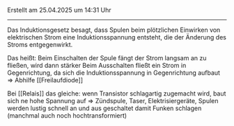 Erstellt am 25.04.2025 um 14:31 Uhr

---
Das Induktionsgesetz besagt, dass Spulen beim plötzlichen Einwirken von elektrischen Strom eine Induktionsspannung entsteht, die der Änderung  des Stroms entgegenwirkt.

Das heißt:
Beim Einschalten der Spule fängt der Strom langsam an zu fließen, wird dann stärker
Beim Ausschalten fließt ein Strom in Gegenrichtung, da sich die Induktionsspannung in Gegenrichtung aufbaut => Abhilfe [[Freilaufdiode]]

Bei [[Relais]] das gleiche: wenn Transistor schlagartig zugemacht wird, baut sich ne hohe Spannung auf => Zündspule, Taser, Elektrisiergeräte, Spulen werden lustig schnell an und aus geschaltet damit Funken schlagen (manchmal auch noch hochtransformiert)